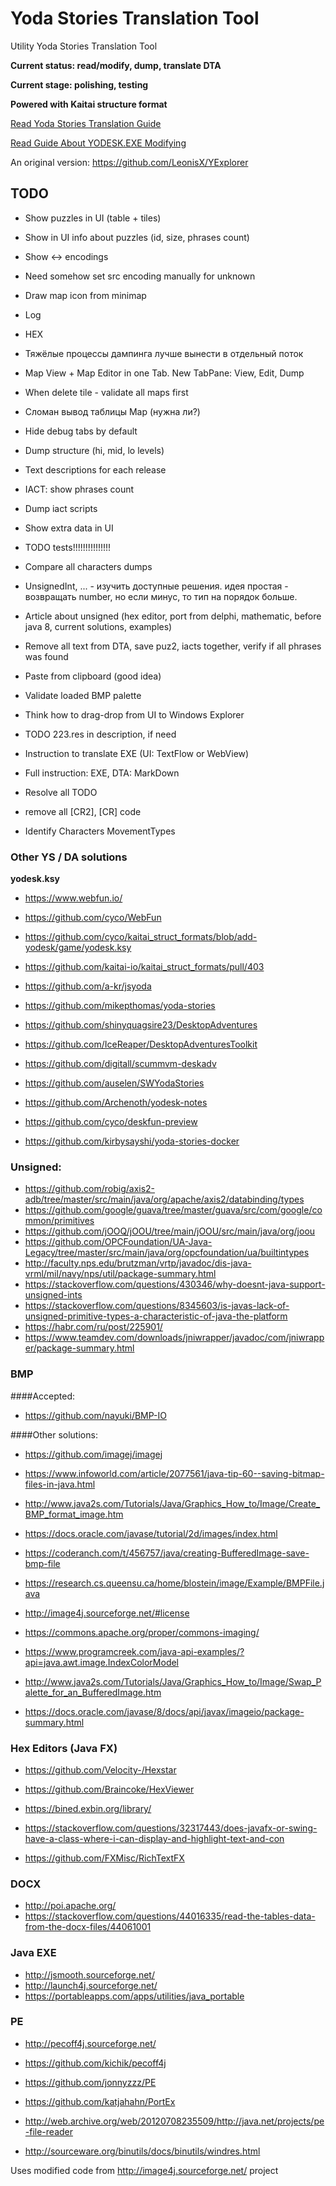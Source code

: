 # Yoda Stories Translation Tool

Utility Yoda Stories Translation Tool

**Current status: read/modify, dump, translate DTA**

**Current stage: polishing, testing**

**Powered with Kaitai structure format**

[Read Yoda Stories Translation Guide](documents/translation-guide.md)

[Read Guide About YODESK.EXE Modifying](documents/modify-exe.md)

An original version: https://github.com/LeonisX/YExplorer

## TODO

* Show puzzles in UI (table + tiles)
* Show in UI info about puzzles (id, size, phrases count)


* Show <-> encodings
* Need somehow set src encoding manually for unknown

* Draw map icon from minimap
* Log
* HEX
* Тяжёлые процессы дампинга лучше вынести в отдельный поток

* Map View + Map Editor in one Tab. New TabPane: View, Edit, Dump

* When delete tile - validate all maps first

* Сломан вывод таблицы Map (нужна ли?)

* Hide debug tabs by default

* Dump structure (hi, mid, lo levels)

* Text descriptions for each release

* IACT: show phrases count

* Dump iact scripts
* Show extra data in UI

* TODO tests!!!!!!!!!!!!!!!

* Compare all characters dumps
* UnsignedInt, ... - изучить доступные решения. идея простая - возвращать number, но если минус, то тип на порядок больше.
* Article about unsigned (hex editor, port from delphi, mathematic, before java 8, current solutions, examples)

* Remove all text from DTA, save puz2, iacts together, verify if all phrases was found
* Paste from clipboard (good idea)
* Validate loaded BMP palette

* Think how to drag-drop from UI to Windows Explorer
* TODO 223.res in description, if need
* Instruction to translate EXE (UI: TextFlow or WebView)
* Full instruction: EXE, DTA: MarkDown
* Resolve all TODO
* remove all [CR2], [CR] code

* Identify Characters MovementTypes


### Other YS / DA solutions

**yodesk.ksy**

* https://www.webfun.io/
* https://github.com/cyco/WebFun
* https://github.com/cyco/kaitai_struct_formats/blob/add-yodesk/game/yodesk.ksy
* https://github.com/kaitai-io/kaitai_struct_formats/pull/403

* https://github.com/a-kr/jsyoda
* https://github.com/mikepthomas/yoda-stories
* https://github.com/shinyquagsire23/DesktopAdventures
* https://github.com/IceReaper/DesktopAdventuresToolkit
* https://github.com/digitall/scummvm-deskadv

* https://github.com/auselen/SWYodaStories
* https://github.com/Archenoth/yodesk-notes
* https://github.com/cyco/deskfun-preview

* https://github.com/kirbysayshi/yoda-stories-docker

### Unsigned:

* https://github.com/robig/axis2-adb/tree/master/src/main/java/org/apache/axis2/databinding/types
* https://github.com/google/guava/tree/master/guava/src/com/google/common/primitives
* https://github.com/jOOQ/jOOU/tree/main/jOOU/src/main/java/org/joou
* https://github.com/OPCFoundation/UA-Java-Legacy/tree/master/src/main/java/org/opcfoundation/ua/builtintypes
* http://faculty.nps.edu/brutzman/vrtp/javadoc/dis-java-vrml/mil/navy/nps/util/package-summary.html
* https://stackoverflow.com/questions/430346/why-doesnt-java-support-unsigned-ints
* https://stackoverflow.com/questions/8345603/is-javas-lack-of-unsigned-primitive-types-a-characteristic-of-java-the-platform
* https://habr.com/ru/post/225901/
* https://www.teamdev.com/downloads/jniwrapper/javadoc/com/jniwrapper/package-summary.html

### BMP

####Accepted:

* https://github.com/nayuki/BMP-IO

####Other solutions:

* https://github.com/imagej/imagej
* https://www.infoworld.com/article/2077561/java-tip-60--saving-bitmap-files-in-java.html
* http://www.java2s.com/Tutorials/Java/Graphics_How_to/Image/Create_BMP_format_image.htm
* https://docs.oracle.com/javase/tutorial/2d/images/index.html
* https://coderanch.com/t/456757/java/creating-BufferedImage-save-bmp-file
* https://research.cs.queensu.ca/home/blostein/image/Example/BMPFile.java
* http://image4j.sourceforge.net/#license
* https://commons.apache.org/proper/commons-imaging/

* https://www.programcreek.com/java-api-examples/?api=java.awt.image.IndexColorModel
* http://www.java2s.com/Tutorials/Java/Graphics_How_to/Image/Swap_Palette_for_an_BufferedImage.htm
* https://docs.oracle.com/javase/8/docs/api/javax/imageio/package-summary.html

### Hex Editors (Java FX)

* https://github.com/Velocity-/Hexstar
* https://github.com/Braincoke/HexViewer

* https://bined.exbin.org/library/

* https://stackoverflow.com/questions/32317443/does-javafx-or-swing-have-a-class-where-i-can-display-and-highlight-text-and-con
* https://github.com/FXMisc/RichTextFX

### DOCX

* http://poi.apache.org/
* https://stackoverflow.com/questions/44016335/read-the-tables-data-from-the-docx-files/44061001

### Java EXE

* http://jsmooth.sourceforge.net/
* http://launch4j.sourceforge.net/
* https://portableapps.com/apps/utilities/java_portable

### PE

* http://pecoff4j.sourceforge.net/
* https://github.com/kichik/pecoff4j
* https://github.com/jonnyzzz/PE

* https://github.com/katjahahn/PortEx
* http://web.archive.org/web/20120708235509/http://java.net/projects/pe-file-reader
* http://sourceware.org/binutils/docs/binutils/windres.html



Uses modified code from http://image4j.sourceforge.net/ project